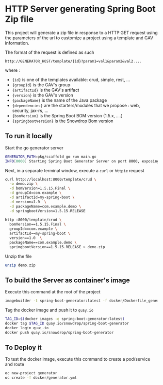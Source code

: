 # HTTP Server generating Spring Boot Zip file

This project will generate a zip file in response to a HTTP GET request using the parameters of the url to customize a project using a template
and GAV information.

The format of the request is defined as such

`http://GENERATOR_HOST/template/{id}?param1=val1&param2&val2....`

where :
  - `{id}` is one of the templates available: crud, simple, rest, ...
  - `{groupId}` is the GAV's group
  - `{artifactId}` is the GAV's artifact
  - `{version}` is the GAV's version
  - `{packageName}` is the name of the Java package
  - `{dependencies}` are the starters/modules that we propose : web, security, jax-rs, ...
  - `{bomVersion}` is the Spring Boot BOM version (1.5.x, ....) 
  - `{springbootVersion}` is the Snowdrop Bom version 

## To run it locally

Start the go generator server

```bash
GENERATOR_PATH=pkg/scaffold go run main.go
INFO[0000] Starting Spring Boot Generator Server on port 8000, exposing endpoint /template/{id}` - Version : v0.0.0 (HEAD) 
```

Next, in a separate terminal window, execute a `curl` or `httpie` request

```bash
curl http://localhost:8000/template/crud \
  -o demo.zip \
  -d bomVersion=1.5.15.Final \
  -d groupId=com.example \
  -d artifactId=my-spring-boot \
  -d version=1.0  \
  -d packageName=com.example.demo \
  -d springbootVersion=1.5.15.RELEASE
  
http :8000/template/crud \
  bomVersion==1.5.15.Final \
  groupId==com.example \
  artifactId==my-spring-boot \
  version==1.0  \
  packageName==com.example.demo \
  springbootVersion==1.5.15.RELEASE > demo.zip  
``` 

Unzip the file

```bash
unzip demo.zip
```


## To build the Server as container's image

Execute this command at the root of the project
```bash
imagebuilder -t spring-boot-generator:latest -f docker/Dockerfile_generator .
```

Tag the docker image and push it to `quay.io`

```bash
TAG_ID=$(docker images -q spring-boot-generator:latest)
docker tag $TAG_ID quay.io/snowdrop/spring-boot-generator
docker login quai.io
docker push quay.io/snowdrop/spring-boot-generator
```

## To Deploy it

To test the docker image, execute this command to create a pod/service and route
```bash
oc new-project generator
oc create -f docker/generator.yml
```